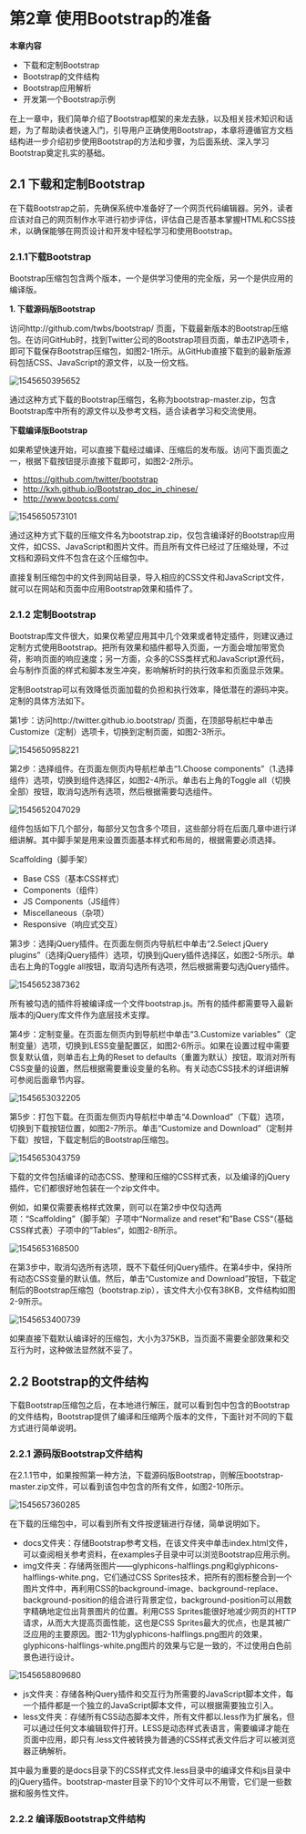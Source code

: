 # 第2章 使用Bootstrap的准备

**本章内容**

* 下载和定制Bootstrap
* Bootstrap的文件结构
* Bootstrap应用解析
* 开发第一个Bootstrap示例

在上一章中，我们简单介绍了Bootstrap框架的来龙去脉，以及相关技术知识和话题，为了帮助读者快速入门，引导用户正确使用Bootstrap，本章将遵循官方文档结构进一步介绍初步使用Bootstrap的方法和步骤，为后面系统、深入学习Bootstrap奠定扎实的基础。

## 2.1 下载和定制Bootstrap

在下载Bootstrap之前，先确保系统中准备好了一个网页代码编辑器。另外，读者应该对自己的网页制作水平进行初步评估，评估自己是否基本掌握HTML和CSS技术，以确保能够在网页设计和开发中轻松学习和使用Bootstrap。

### 2.1.1下载Bootstrap

Bootstrap压缩包包含两个版本，一个是供学习使用的完全版，另一个是供应用的编译版。

**1. 下载源码版Bootstrap**

访问http://github.com/twbs/bootstrap/ 页面，下载最新版本的Bootstrap压缩包。在访问GitHub时，找到Twitter公司的Bootstrap项目页面，单击ZIP选项卡，即可下载保存Bootstrap压缩包，如图2-1所示。从GitHub直接下载到的最新版源码包括CSS、JavaScript的源文件，以及一份文档。

![1545650395652](assets/1545650395652.png)

通过这种方式下载的Bootstrap压缩包，名称为bootstrap-master.zip，包含Bootstrap库中所有的源文件以及参考文档，适合读者学习和交流使用。

**下载编译版Bootstrap**

如果希望快速开始，可以直接下载经过编译、压缩后的发布版。访问下面页面之一，根据下载按钮提示直接下载即可，如图2-2所示。

* https://github.com/twitter/bootstrap
* http://kxh.github.io/Bootstrap_doc_in_chinese/
* http://www.bootcss.com/

![1545650573101](assets/1545650573101.png)

通过这种方式下载的压缩文件名为bootstrap.zip，仅包含编译好的Bootstrap应用文件，如CSS、JavaScript和图片文件。而且所有文件已经过了压缩处理，不过文档和源码文件不包含在这个压缩包中。

直接复制压缩包中的文件到网站目录，导入相应的CSS文件和JavaScript文件，就可以在网站和页面中应用Bootstrap效果和插件了。

### 2.1.2 定制Bootstrap

Bootstrap库文件很大，如果仅希望应用其中几个效果或者特定插件，则建议通过定制方式使用Bootstrap。把所有效果和插件都导入页面，一方面会增加带宽负荷，影响页面的响应速度；另一方面，众多的CSS类样式和JavaScript源代码，会与制作页面的样式和脚本发生冲突，影响解析时的执行效率和页面显示效果。

定制Bootstrap可以有效降低页面加载的负担和执行效率，降低潜在的源码冲突。定制的具体方法如下。

第1步：访问http://twitter.github.io.bootstrap/ 页面，在顶部导航栏中单击Customize（定制）选项卡，切换到定制页面，如图2-3所示。

![1545650958221](assets/1545650958221.png)

第2步：选择组件。在页面左侧页内导航栏单击“1.Choose components”（1.选择组件）选项，切换到组件选择区，如图2-4所示。单击右上角的Toggle all（切换全部）按钮，取消勾选所有选项，然后根据需要勾选组件。

![1545652047029](assets/1545652047029.png)

组件包括如下几个部分，每部分又包含多个项目，这些部分将在后面几章中进行详细讲解。其中脚手架是用来设置页面基本样式和布局的，根据需要必须选择。

Scaffolding（脚手架）

* Base CSS（基本CSS样式）
* Components（组件）
* JS Components（JS组件）
* Miscellaneous（杂项）
* Responsive（响应式交互）

第3步：选择jQuery插件。在页面左侧页内导航栏中单击“2.Select jQuery plugins”（选择jQuery插件）选项，切换到jQuery插件选择区，如图2-5所示。单击右上角的Toggle all按钮，取消勾选所有选项，然后根据需要勾选jQuery插件。

![1545652387362](assets/1545652387362.png)

所有被勾选的插件将被编译成一个文件bootstrap.js。所有的插件都需要导入最新版本的jQuery库文件作为底层技术支撑。

第4步：定制变量。在页面左侧页内到导航栏中单击“3.Customize variables”（定制变量）选项，切换到LESS变量配置区，如图2-6所示。如果在设置过程中需要恢复默认值，则单击右上角的Reset to defaults（重置为默认）按钮，取消对所有CSS变量的设置，然后根据需要重设变量的名称。有关动态CSS技术的详细讲解可参阅后面章节内容。

![1545653032205](assets/1545653032205.png)

第5步：打包下载。在页面左侧页内导航栏中单击“4.Download”（下载）选项，切换到下载按钮位置，如图2-7所示。单击“Customize and Download”（定制并下载）按钮，下载定制后的Bootstrap压缩包。

![1545653043759](assets/1545653043759.png)

下载的文件包括编译的动态CSS、整理和压缩的CSS样式表，以及编译的jQuery插件，它们都很好地包装在一个zip文件中。

例如，如果仅需要表格样式效果，则可以在第2步中仅勾选两项：“Scaffolding”（脚手架）子项中“Normalize and reset“和”Base CSS“（基础CSS样式表）子项中的”Tables“，如图2-8所示。

![1545653168500](assets/1545653168500.png)

在第3步中，取消勾选所有选项，既不下载任何jQuery插件。在第4步中，保持所有动态CSS变量的默认值。然后，单击“Customize and Download”按钮，下载定制后的Bootstrap压缩包（bootstrap.zip），该文件大小仅有38KB，文件结构如图2-9所示。

![1545653400739](assets/1545653400739.png)

如果直接下载默认编译好的压缩包，大小为375KB，当页面不需要全部效果和交互行为时，这种做法显然就不妥了。

## 2.2 Bootstrap的文件结构

下载Bootstrap压缩包之后，在本地进行解压，就可以看到包中包含的Bootstrap的文件结构，Bootstrap提供了编译和压缩两个版本的文件，下面针对不同的下载方式进行简单说明。

### 2.2.1 源码版Bootstrap文件结构

在2.1.1节中，如果按照第一种方法，下载源码版Bootstrap，则解压bootstrap-master.zip文件，可以看到该包中包含的所有文件，如图2-10所示。

![1545657360285](assets/1545657360285.png)

在下载的压缩包中，可以看到所有文件按逻辑进行存储，简单说明如下。

* docs文件夹：存储Bootstrap参考文档，在该文件夹中单击index.html文件，可以查阅相关参考资料，在examples子目录中可以浏览Bootstrap应用示例。
* img文件夹：存储两张图片——glyphicons-halflings.png和glyphicons-halflings-white.png，它们通过CSS Sprites技术，把所有的图标整合到一个图片文件中，再利用CSS的background-image、background-replace、background-position的组合进行背景定位，background-position可以用数字精确地定位出背景图片的位置。利用CSS Sprites能很好地减少网页的HTTP请求，从而大大提高页面性能，这也是CSS Sprites最大的优点，也是其被广泛应用的主要原因。图2-11为glyphicons-halflings.png图片的效果，glyphicons-halflings-white.png图片的效果与它是一致的，不过使用白色前景色进行设计。

![1545658809680](assets/1545658809680.png)

* js文件夹：存储各种jQuery插件和交互行为所需要的JavaScript脚本文件，每一个插件都是一个独立的JavaScript脚本文件，可以根据需要独立引入。
* less文件夹：存储所有CSS动态脚本文件，所有文件都以.less作为扩展名，但可以通过任何文本编辑软件打开。LESS是动态样式表语言，需要编译才能在页面中应用，即只有.less文件被转换为普通的CSS样式表文件后才可以被浏览器正确解析。

其中最为重要的是docs目录下的CSS样式文件.less目录中的编译文件和js目录中的jQuery插件。bootstrap-master目录下的10个文件可以不用管，它们是一些数据和服务性文件。

### 2.2.2 编译版Bootstrap文件结构